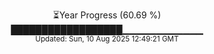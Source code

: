 <p align="center">
⏳Year Progress (60.69 %) <br>
██████████████████▁▁▁▁▁▁▁▁▁▁▁▁ <br>
<sub>Updated: Sun, 10 Aug 2025 12:49:21 GMT</sub>
</p>

